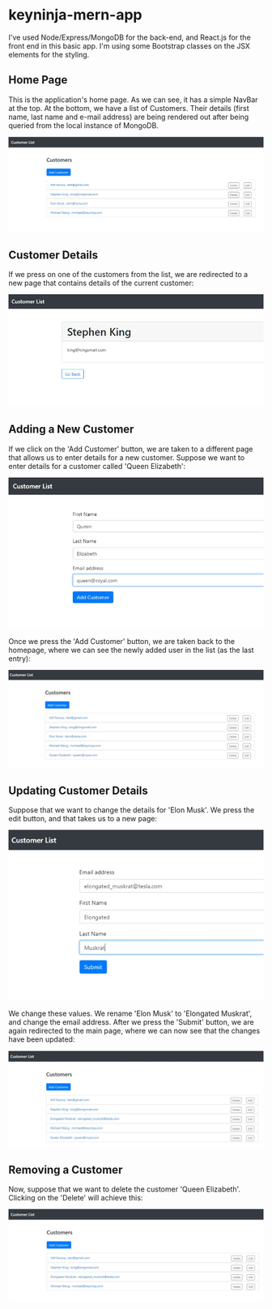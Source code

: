 # keyninja-mern-app

I've used Node/Express/MongoDB for the back-end, and React.js for the front end in this basic app. I'm using some Bootstrap classes on the JSX elements for the styling.

## Home Page

This is the application's home page. As we can see, it has a simple NavBar at the top. At the bottom, we have a list of Customers. Their details (first name, last name and e-mail address) are being rendered out after being queried from the local instance of MongoDB. 

![alt text](https://raw.githubusercontent.com/AtifFarooq/keyninja-mern-app/master/resources/home_page.jpg)

## Customer Details

If we press on one of the customers from the list, we are redirected to a new page that contains details of the current customer:

![alt text](https://raw.githubusercontent.com/AtifFarooq/keyninja-mern-app/master/resources/customer.jpg)

## Adding a New Customer

If we click on the 'Add Customer' button, we are taken to a different page that allows us to enter details for a new customer. Suppose we want to enter details for a customer called 'Queen Elizabeth':

![alt text](https://raw.githubusercontent.com/AtifFarooq/keyninja-mern-app/master/resources/add_customer.jpg)

Once we press the 'Add Customer' button, we are taken back to the homepage, where we can see the newly added user in the list (as the last entry):

![alt text](https://raw.githubusercontent.com/AtifFarooq/keyninja-mern-app/master/resources/add_customer_post.jpg)

## Updating Customer Details

Suppose that we want to change the details for 'Elon Musk'. We press the edit button, and that takes us to a new page:

![alt text](https://raw.githubusercontent.com/AtifFarooq/keyninja-mern-app/master/resources/edit_customer.jpg)

We change these values. We rename 'Elon Musk' to 'Elongated Muskrat', and change the email address. After we press the 'Submit' button, we are again redirected to the main page, where we can now see that the changes have been updated:

![alt text](https://raw.githubusercontent.com/AtifFarooq/keyninja-mern-app/master/resources/edit_customer_post.jpg)

## Removing a Customer

Now, suppose that we want to delete the customer 'Queen Elizabeth'. Clicking on the 'Delete' will achieve this:

![alt text](https://raw.githubusercontent.com/AtifFarooq/keyninja-mern-app/master/resources/delete.jpg)
